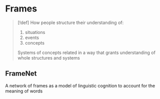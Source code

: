 # Frames

> [!def]
> How people structure their understanding of:
> 1. situations
> 2. events
> 3. concepts
> 
> Systems of concepts related in a way that grants understanding of whole structures and systems

## FrameNet

A network of frames as a model of linguistic cognition to account for the meaning of words


